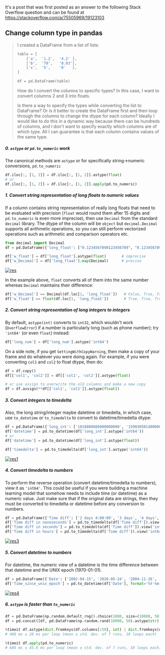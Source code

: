 It's a post that was first posted as an answer to the following Stack Overflow question and can be found at https://stackoverflow.com/a/75505969/19123103

## Change column type in pandas

> I created a DataFrame from a list of lists:
> ```python
> table = [
>     ['a',  '1.2',  '4.2' ],
>     ['b',  '70',   '0.03'],
>     ['x',  '5',    '0'   ],
> ]
> 
> df = pd.DataFrame(table)
> ```
> How do I convert the columns to specific types? In this case, I want to convert columns 2 and 3 into floats.
> 
> Is there a way to specify the types while converting the list to DataFrame? Or is it better to create the DataFrame first and then loop through the columns to change the dtype for each column? Ideally I would like to do this in a dynamic way because there can be hundreds of columns, and I don't want to specify exactly which columns are of which type. All I can guarantee is that each column contains values of the same type.


##### 0. `astype` or `pd.to_numeric` work

The canonical methods are `astype` or for specifically string->numeric conversions, `pd.to_numeric`

```python
df.iloc[:, [1, 2]] = df.iloc[:, [1, 2]].astype(float)
# or
df.iloc[:, [1, 2]] = df.iloc[:, [1, 2]].apply(pd.to_numeric)
```

##### 1. Convert string representation of long floats to numeric values

If a column contains string representation of really long floats that need to be evaluated with precision (`float` would round them after 15 digits and `pd.to_numeric` is even more imprecise), then use `Decimal` from the standard `decimal` library. The dtype of the column will be `object` but `decimal.Decimal` supports all arithmetic operations, so you can still perform vectorized operations such as arithmetic and comparison operators etc.
```python
from decimal import Decimal
df = pd.DataFrame({'long_float': ["0.1234567890123456789", "0.123456789012345678", "0.1234567890123456781"]})

df['w_float'] = df['long_float'].astype(float)       # imprecise
df['w_Decimal'] = df['long_float'].map(Decimal)      # precise
```
[![res][1]][1]

In the example above, `float` converts all of them into the same number whereas `Decimal` maintains their difference:
```python
df['w_Decimal'] == Decimal(df.loc[1, 'long_float'])   # False, True, False
df['w_float'] == float(df.loc[1, 'long_float'])       # True, True, True
```

##### 2. Convert string representation of long integers to integers

By default, `astype(int)` converts to `int32`, which wouldn't work (`OverflowError`) if a number is particularly long (such as phone number); try `'int64'` (or even `float`) instead:
```python
df['long_num'] = df['long_num'].astype('int64')
```
On a side note, if you get `SettingWithCopyWarning`, then make a copy of your frame and do whatever you were doing again. For example, if you were converting `col1` and `col2` to float dtype, then do:
```python
df = df.copy()
df[['col1', 'col2']] = df[['col1', 'col2']].astype(float)

# or use assign to overwrite the old columns and make a new copy
df = df.assign(**df[['col1', 'col2']].astype(float))
```

##### 3. Convert integers to timedelta

Also, the long string/integer maybe datetime or timedelta, in which case, use `to_datetime` or `to_timedelta` to convert to datetime/timedelta dtype:
```python
df = pd.DataFrame({'long_int': ['1018880886000000000', '1590305014000000000', '1101470895000000000', '1586646272000000000', '1460958607000000000']})
df['datetime'] = pd.to_datetime(df['long_int'].astype('int64'))
# or
df['datetime'] = pd.to_datetime(df['long_int'].astype(float))

df['timedelta'] = pd.to_timedelta(df['long_int'].astype('int64'))
```
[![res1][2]][2]


##### 4. Convert timedelta to numbers

To perform the reverse operation (convert datetime/timedelta to numbers), view it as `'int64'`. This could be useful if you were building a machine learning model that somehow needs to include time (or datetime) as a numeric value. Just make sure that if the original data are strings, then they must be converted to timedelta or datetime before any conversion to numbers.
```python
df = pd.DataFrame({'Time diff': ['2 days 4:00:00', '3 days', '4 days', '5 days', '6 days']})
df['Time diff in nanoseconds'] = pd.to_timedelta(df['Time diff']).view('int64')
df['Time diff in seconds'] = pd.to_timedelta(df['Time diff']).view('int64') // 10**9
df['Time diff in hours'] = pd.to_timedelta(df['Time diff']).view('int64') // (3600*10**9)
```
[![res3][3]][3]

##### 5. Convert datetime to numbers

For datetime, the numeric view of a datetime is the time difference between that datetime and the UNIX epoch (1970-01-01).
```python
df = pd.DataFrame({'Date': ['2002-04-15', '2020-05-24', '2004-11-26', '2020-04-11', '2016-04-18']})
df['Time_since_unix_epoch'] = pd.to_datetime(df['Date'], format='%Y-%m-%d').view('int64')
```
[![res4][4]][4]

##### 6. `astype` is faster than `to_numeric`

```python
df = pd.DataFrame(np.random.default_rng().choice(1000, size=(10000, 50)).astype(str))
df = pd.concat([df, pd.DataFrame(np.random.rand(10000, 50).astype(str), columns=range(50, 100))], axis=1)

%timeit df.astype(dict.fromkeys(df.columns[:50], int) | dict.fromkeys(df.columns[50:], float))
# 488 ms ± 28 ms per loop (mean ± std. dev. of 7 runs, 10 loops each)

%timeit df.apply(pd.to_numeric)
# 686 ms ± 45.8 ms per loop (mean ± std. dev. of 7 runs, 10 loops each)
```


  [1]: https://i.stack.imgur.com/uKhDA.png
  [2]: https://i.stack.imgur.com/8tCCi.png
  [3]: https://i.stack.imgur.com/9Gcli.png
  [4]: https://i.stack.imgur.com/wX4Ka.png